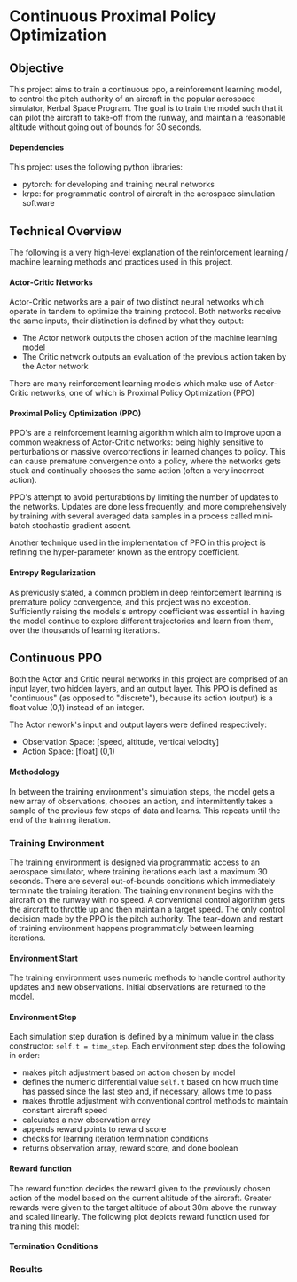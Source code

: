 # Continuous Proximal Policy Optimization 
## Objective
This project aims to train a continuous ppo, a reinforement learning model, to control the pitch authority of an aircraft in the popular aerospace simulator, Kerbal Space Program. The goal is to train the model such that it can pilot the aircraft to take-off from the runway, and maintain a reasonable altitude without going out of bounds for 30 seconds.

#### Dependencies
This project uses the following python libraries:
- pytorch: for developing and training neural networks
- krpc: for programmatic control of aircraft in the aerospace simulation software

## Technical Overview
The following is a very high-level explanation of the reinforcement learning / machine learning methods and practices used in this project.
#### Actor-Critic Networks
Actor-Critic networks are a pair of two distinct neural networks which operate in tandem to optimize the training protocol. Both networks receive the same inputs, their distinction is defined by what they output:
- The Actor network outputs the chosen action of the machine learning model
- The Critic network outputs an evaluation of the previous action taken by the Actor network

There are many reinforcement learning models which make use of Actor-Critic networks, one of which is Proximal Policy Optimization (PPO)
#### Proximal Policy Optimization (PPO)
PPO's are a reinforcement learning algorithm which aim to improve upon a common weakness of Actor-Critic networks: being highly sensitive to perturbations or massive overcorrections in learned changes to policy. This can cause premature convergence onto a policy, where the networks gets stuck and continually chooses the same action (often a very incorrect action).

PPO's attempt to avoid perturabtions by limiting the number of updates to the networks. Updates are done less frequently, and more comprehensively by training with several averaged data samples in a process called mini-batch stochastic gradient ascent.

Another technique used in the implementation of PPO in this project is refining the hyper-parameter known as the entropy coefficient.

#### Entropy Regularization
As previously stated, a common problem in deep reinforcement learning is premature policy convergence, and this project was no exception. Sufficiently raising the models's entropy coefficient was essential in having the model continue to explore different trajectories and learn from them, over the thousands of learning iterations.

## Continuous PPO
Both the Actor and Critic neural networks in this project are comprised of an input layer, two hidden layers, and an output layer. This PPO is defined as "continuous" (as opposed to "discrete"), because its action (output) is a float value (0,1) instead of an integer. 

The Actor nework's input and output layers were defined respectively:
- Observation Space: [speed, altitude, vertical velocity]
- Action Space: [float] (0,1)
#### Methodology
In between the training environment's simulation steps, the model gets a new array of observations, chooses an action, and intermittently takes a sample of the previous few steps of data and learns. This repeats until the end of the training iteration.

### Training Environment
The training environment is designed via programmatic access to an aerospace simulator, where training iterations each last a maximum 30 seconds. There are several out-of-bounds conditions which immediately terminate the training iteration. The training environment begins with the aircraft on the runway with no speed. A conventional control algorithm gets the aircraft to throttle up and then maintain a target speed. The only control decision made by the PPO is the pitch authority. The tear-down and restart of training environment happens programmaticly between learning iterations.
#### Environment Start
The training environment uses numeric methods to handle control authority updates and new observations. Initial observations are returned to the model.
#### Environment Step
Each simulation step duration is defined by a minimum value in the class constructor: `self.t = time_step`. Each environment step does the following in order:
- makes pitch adjustment based on action chosen by model
- defines the numeric differential value `self.t` based on how much time has passed since the last step and, if necessary, allows time to pass
- makes throttle adjustment with conventional control methods to maintain constant aircraft speed
- calculates a new observation array
- appends reward points to reward score
- checks for learning iteration termination conditions
- returns observation array, reward score, and done boolean

#### Reward function
The reward function decides the reward given to the previously chosen action of the model based on the current altitude of the aircraft. Greater rewards were given to the target altitude of about 30m above the runway and scaled linearly. The following plot depicts reward function used for training this model:





#### Termination Conditions

### Results



